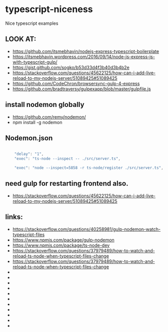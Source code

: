 # typescript-niceness
Nice typescript examples


## LOOK AT:
- https://github.com/itsmebhavin/nodejs-express-typescript-boilerplate
- https://itsmebhavin.wordpress.com/2016/09/14/node-js-express-js-with-typescript-gulp/
- https://gist.github.com/sogko/b53d33d4f3b40d3b4b2e
- https://stackoverflow.com/questions/45622125/how-can-i-add-live-reload-to-my-nodejs-server/51089425#51089425
- https://github.com/CodeChron/browsersync-gulp-4-express
- https://github.com/bradtraversy/gulpexapp/blob/master/gulpfile.js


## install nodemon globally
- https://github.com/remy/nodemon/
- npm install -g nodemon



## Nodemon.json

``` javascript

    "delay": "1",
    "exec": "ts-node --inspect -- ./src/server.ts",

    "exec": "node --inspect=5858 -r ts-node/register ./src/server.ts",

```


## need gulp for restarting frontend also.
- https://stackoverflow.com/questions/45622125/how-can-i-add-live-reload-to-my-nodejs-server/51089425#51089425

## links:
- https://stackoverflow.com/questions/40258981/gulp-nodemon-watch-typescript-files
- https://www.npmjs.com/package/gulp-nodemon
- https://www.npmjs.com/package/ts-node-dev
- https://stackoverflow.com/questions/37979489/how-to-watch-and-reload-ts-node-when-typescript-files-change
- https://stackoverflow.com/questions/37979489/how-to-watch-and-reload-ts-node-when-typescript-files-change
- 
- 
- 
- 
- 
- 
- 
- 
- 
- 
- 